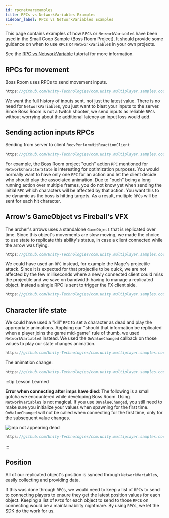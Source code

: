 ```yaml
---
id: rpcnetvarexamples
title: RPCs vs NetworkVariables Examples
sidebar_label: RPCs vs NetworkVariables Examples
---
```

This page contains examples of how `RPC`s or `NetworkVariable`s have been used in the Small Coop Sample (Boss Room Project). It should provide some guidance on when to use `RPC`s or `NetworkVariable`s in your own projects.

See the [RPC vs NetworkVariable](rpcvnetvar.md) tutorial for more information.

## RPCs for movement
Boss Room uses RPCs to send movement inputs.

```csharp reference
https://github.com/Unity-Technologies/com.unity.multiplayer.samples.coop/blob/develop/Assets/BossRoom/Scripts/Client/Game/Character/ClientInputSender.cs

```

We want the full history of inputs sent, not just the latest value. There is no need for `NetworkVariable`s, you just want to blast your inputs to the server. Since Boss Room is not a twitch shooter, we send inputs as reliable `RPC`s without worrying about the additional latency an input loss would add. 
   

## Sending action inputs RPCs

Sending from server to client `RecvPerformHitReactionClient` 

```csharp reference
https://github.com/Unity-Technologies/com.unity.multiplayer.samples.coop/blob/d09330434d864de384db0ce144aa30e5a20aeb3c/Assets/BossRoom/Scripts/Shared/Game/Entity/NetworkCharacterState.cs#L174
```

For example, the Boss Room project "ouch" action `RPC` mentioned for `NetworkCharacterState` is interesting for optimization purposes. You would normally want to have only one `RPC` for an action and let the client decide who should play the associated animation. Due to "ouch" being a long running action over multiple frames, you do not know yet when sending the initial `RPC` which characters will be affected by that action. You want this to be dynamic as the boss is hitting targets. As a result, multiple `RPC`s will be sent for each hit character.

## Arrow's GameObject vs Fireball's VFX

The archer's arrows uses a standalone `GameObject` that is replicated over time. Since this object's movements are slow moving, we made the choice to use state to replicate this ability's status, in case a client connected while the arrow was flying. 

```csharp reference
https://github.com/Unity-Technologies/com.unity.multiplayer.samples.coop/blob/develop/Assets/BossRoom/Scripts/Server/Game/Entity/ServerProjectileLogic.cs
```
We could have used an `RPC` instead, for example the Mage's projectile attack. Since it is expected for that projectile to be quick, we are not affected by the few milliseconds where a newly connected client could miss the projectile and we save on bandwidth having to manage a replicated object. Instead a single RPC is sent to trigger the FX client side.


```csharp reference
https://github.com/Unity-Technologies/com.unity.multiplayer.samples.coop/blob/develop/Assets/BossRoom/Scripts/Server/Game/Action/FXProjectileTargetedAction.cs
```

## Character life state

We could have used a "kill" `RPC` to set a character as dead and play the appropriate animations. Applying our "should that information be replicated when a player joins the game mid-game" rule of thumb, we used `NetworkVariable`s instead. We used the `OnValueChanged` callback on those values to play our state changes animation.

```csharp reference
https://github.com/Unity-Technologies/com.unity.multiplayer.samples.coop/blob/5832b697a790595bc7d9afd3d5cc418c7318ccb8/Assets/BossRoom/Scripts/Shared/Game/Entity/NetworkCharacterState.cs#L63

```

The animation change:

```csharp reference
https://github.com/Unity-Technologies/com.unity.multiplayer.samples.coop/blob/5832b697a790595bc7d9afd3d5cc418c7318ccb8/Assets/BossRoom/Scripts/Client/Game/Character/ClientCharacterVisualization.cs#L49


```
        
:::tip Lesson Learned

**Error when connecting after imps have died**: The following is a small gotcha we encountered while developing Boss Room. Using `NetworkVariable`s is not magical. If you use `OnValueChanged`, you still need to make sure you initialize your values when spawning for the first time. `OnValueChanged` will not be called when connecting for the first time, only for the subsequent value changes.

![imp not appearing dead](/img/01_imp_not_appearing_dead.png) 

```csharp reference
https://github.com/Unity-Technologies/com.unity.multiplayer.samples.coop/blob/develop/Assets/BossRoom/Scripts/Client/Game/Character/ClientCharacterVisualization.cs !       
```

:::

## Position
        
All of our replicated object's position is synced through `NetworkVariable`s, easily collecting and providing data.

If this was done through `RPC`s, we would need to keep a list of `RPC`s to send to connecting players to ensure they get the latest position values for each object. Keeping a list of `RPC`s for each object to send to those `RPC`s on connecting would be a maintainability nightmare. By using `RPC`s, we let the SDK do the work for us.

